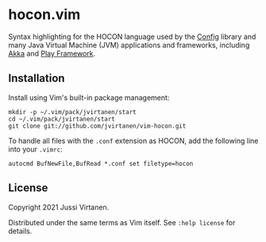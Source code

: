 # hocon.vim

Syntax highlighting for the HOCON language used by the [Config][] library and
many Java Virtual Machine (JVM) applications and frameworks, including [Akka][]
and [Play Framework][].

  [Config]: https://github.com/lightbend/config
  [Akka]: https://akka.io
  [Play Framework]: https://www.playframework.com

## Installation

Install using Vim's built-in package management:
```
mkdir -p ~/.vim/pack/jvirtanen/start
cd ~/.vim/pack/jvirtanen/start
git clone git://github.com/jvirtanen/vim-hocon.git
```

To handle all files with the `.conf` extension as HOCON, add the following line
into your `.vimrc`:
```
autocmd BufNewFile,BufRead *.conf set filetype=hocon
```

## License

Copyright 2021 Jussi Virtanen.

Distributed under the same terms as Vim itself. See `:help license` for
details.
